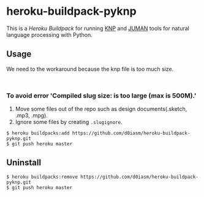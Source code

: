 # heroku-buildpack-pyknp
This is a _Heroku Buildpack_ for running [KNP](http://nlp.ist.i.kyoto-u.ac.jp/?KNP) and [JUMAN](http://nlp.ist.i.kyoto-u.ac.jp/index.php?JUMAN++) tools for natural language processing with Python.

## Usage
We need to the workaround because the knp file is too much size.

```.slugignore


```

### To avoid error 'Compiled slug size: <size> is too large (max is 500M).'
1. Move some files out of the repo such as design documents(.sketch, .mp3, .mpg).
2. Ignore some files by creating `.slugignore`.

``` 
$ heroku buildpacks:add https://github.com/d0iasm/heroku-buildpack-pyknp.git
$ git push heroku master
```

## Uninstall
```
$ heroku buildpacks:remove https://github.com/d0iasm/heroku-buildpack-pyknp.git
$ git push heroku master
```
